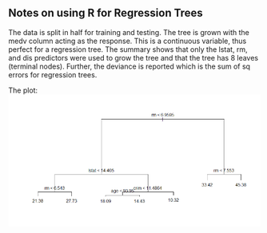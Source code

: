 ## Notes on using R for Regression Trees

The data is split in half for training and testing. The tree is grown with the medv column acting as the response. This is a continuous variable, thus perfect for a regression tree. The summary shows that only the lstat, rm, and dis predictors were used to grow the tree and that the tree has 8 leaves (terminal nodes). Further, the deviance is reported which is the sum of sq errors for regression trees.

The plot:
![Reg Tree with 8 Leaves](https://github.com/RudyWilliams/r-code/blob/master/plots/regtree_boston8.png)